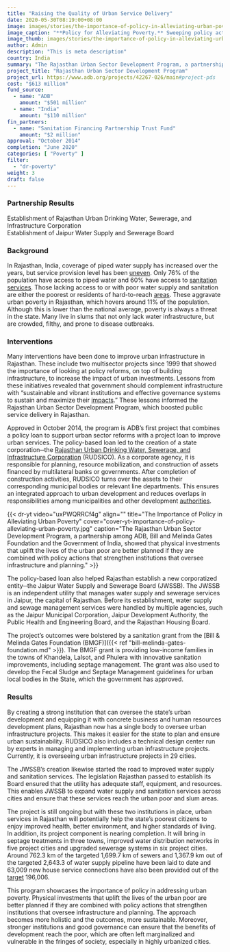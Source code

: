 ```yaml
---
title: "Raising the Quality of Urban Service Delivery"
date: 2020-05-30T08:19:00+08:00
image: images/stories/the-importance-of-policy-in-alleviating-urban-poverty.jpg
image_caption: "**Policy for Alleviating Poverty.** Sweeping policy actions motivated various stakeholders, including state institutions, municipalities, households, and investors, to work together to improve the quality of urban life in Rajasthan."
image_thumb: images/stories/the-importance-of-policy-in-alleviating-urban-poverty-th.jpg
author: Admin
description: "This is meta description"
country: India
summary: "The Rajasthan Urban Sector Development Program, a partnership among ADB, the Sanitation Financing Partnership Trust Fund supported by the Bill & Melinda Gates Foundation, and the Government of India, showed that physical investments that uplift the lives of the urban poor are better planned if they are combined with policy actions that strengthen institutions that oversee infrastructure and planning."
project_title: "Rajasthan Urban Sector Development Program"
project_url: https://www.adb.org/projects/42267-026/main#project-pds
cost: "$613 million"
fund_source: 
  - name: "ADB"
    amount: "$501 million"
  - name: "India"
    amount: "$110 million"
fin_partners:
  - name: "Sanitation Financing Partnership Trust Fund"
    amount: "$2 million"
approval: "October 2014"
completion: "June 2020"
categories: [ "Poverty​" ]
filter:
  - "dr-poverty"
weight: 3
draft: false
---
```

### Partnership Results

<div class="dr-results row">
  <div class="col-md-6 mb-5"><i class="icon-check-circle"></i> <span>Establishment of Rajasthan Urban Drinking Water, Sewerage, and Infrastructure Corporation</span></div>
  <div class="col-md-6 mb-5"><i class="icon-check-circle"></i> <span>Establishment of Jaipur Water Supply and Sewerage Board</span></div>
</div>

### Background

In Rajasthan, India, coverage of piped water supply has increased over the years, but service provision level has been [uneven](https://washmatters.wateraid.org/publications/water-for-all-review-of-asian-development-banks-water-policy-implementation-in-india-a). Only 76% of the population have access to piped water and 60% have access to [sanitation services](https://www.adb.org/sites/default/files/project-document/81054/42267-026-ipsa.pdf). Those lacking access to or with poor water supply and sanitation are either the poorest or residents of hard-to-reach [areas](https://washmatters.wateraid.org/publications/water-for-all-review-of-asian-development-banks-water-policy-implementation-in-india-a). These aggravate urban poverty in Rajasthan, which hovers around 11% of the population. Although this is lower than the national average, poverty is always a threat in the state. Many live in slums that not only lack water infrastructure, but are crowded, filthy, and prone to disease outbreaks.

### Interventions

Many interventions have been done to improve urban infrastructure in Rajasthan. These include two multisector projects since 1999 that showed the importance of looking at policy reforms, on top of building infrastructure, to increase the impact of urban investments. Lessons from these initiatives revealed that government should complement infrastructure with “sustainable and vibrant institutions and effective governance systems to sustain and maximize their [impacts](https://www.adb.org/sites/default/files/linked-documents/42267-026-sd-03.pdf).” These lessons informed the Rajasthan Urban Sector Development Program, which boosted public service delivery in Rajasthan.

Approved in October 2014, the program is ADB’s first project that combines a policy loan to support urban sector reforms with a project loan to improve urban services. The policy-based loan led to the creation of a state corporation─the [Rajasthan Urban Drinking Water, Sewerage, and Infrastructure Corporation](https://urban.rajasthan.gov.in/content/raj/udh/rudsico/en/home.html#) (RUDSICO). As a corporate agency, it is responsible for planning, resource mobilization, and construction of assets financed by multilateral banks or governments. After completion of construction activities, RUDSICO turns over the assets to their corresponding municipal bodies or relevant line departments. This ensures an integrated approach to urban development and reduces overlaps in responsibilities among municipalities and other development [authorities](https://www.adb.org/sites/default/files/project-document/149163/42267-026-rrp.pdf).

{{< dr-yt video="uxPWQRRCf4g" align="" title="The Importance of Policy in Alleviating Urban Poverty" cover="cover-yt-importance-of-policy-alleviating-urban-poverty.jpg" caption="The Rajasthan Urban Sector Development Program, a partnership among ADB, Bill and Melinda Gates Foundation and the Government of India,  showed that physical investments that uplift the lives of the urban poor are better planned if they are combined with policy actions that strengthen institutions that oversee infrastructure and planning." >}}

The policy-based loan also helped Rajasthan establish a new corporatized entity─the Jaipur Water Supply and Sewerage Board (JWSSB). The JWSSB is an independent utility that manages water supply and sewerage services in Jaipur, the capital of Rajasthan. Before its establishment, water supply and sewage management services were handled by multiple agencies, such as the Jaipur Municipal Corporation, Jaipur Development Authority, the Public Health and Engineering Board, and the Rajasthan Housing Board.

The project’s outcomes were bolstered by a sanitation grant from the [Bill & Melinda Gates Foundation (BMGF)]({{< ref "bill-melinda-gates-foundation.md" >}}). The BMGF grant is providing low-income families in the towns of Khandela, Lalsot, and Phulera with innovative sanitation improvements, including septage management. The grant was also used to develop the Fecal Sludge and Septage Management guidelines for urban local bodies in the State, which the government has approved.

### Results

By creating a strong institution that can oversee the state’s urban development and equipping it with concrete business and human resources development plans, Rajasthan now has a single body to oversee urban infrastructure projects. This makes it easier for the state to plan and ensure urban sustainability. RUDSICO also includes a technical design center run by experts in managing and implementing urban infrastructure projects. Currently, it is overseeing urban infrastructure projects in 29 cities.

The JWSSB’s creation likewise started the road to improved water supply and sanitation services. The legislation Rajasthan passed to establish its Board ensured that the utility has adequate staff, equipment, and resources. This enables JWSSB to expand water supply and sanitation services across cities and ensure that these services reach the urban poor and slum areas.

The project is still ongoing but with these two institutions in place, urban services in Rajasthan will potentially help the state’s poorest citizens to enjoy improved health, better environment, and higher standards of living. In addition, its project component is nearing completion. It will bring in septage treatments in three towns, improved water distribution networks in five project cities and upgraded sewerage systems in six project cities. Around 762.3 km of the targeted 1,699.7 km of sewers and 1,367.9 km out of the targeted 2,643.3 of water supply pipeline have been laid to date and 63,009 new house service connections have also been provided out of the [target](https://www.adb.org/sites/default/files/project-documents/42267/42267-026-prtr-en.pdf) 196,006.

This program showcases the importance of policy in addressing urban poverty. Physical investments that uplift the lives of the urban poor are better planned if they are combined with policy actions that strengthen institutions that oversee infrastructure and planning. The approach becomes more holistic and the outcomes, more sustainable. Moreover, stronger institutions and good governance can ensure that the benefits of development reach the poor, which are often left marginalized and vulnerable in the fringes of society, especially in highly urbanized cities.